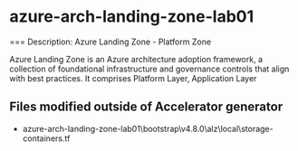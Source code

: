 # azure-arch-landing-zone-lab01
===
Description: Azure Landing Zone - Platform Zone

Azure Landing Zone is an Azure architecture adoption framework, a collection of foundational infrastructure and governance controls that align with best practices. It comprises Platform Layer, Application Layer

## Files modified outside of Accelerator generator
- azure-arch-landing-zone-lab01\bootstrap\v4.8.0\alz\local\storage-containers.tf